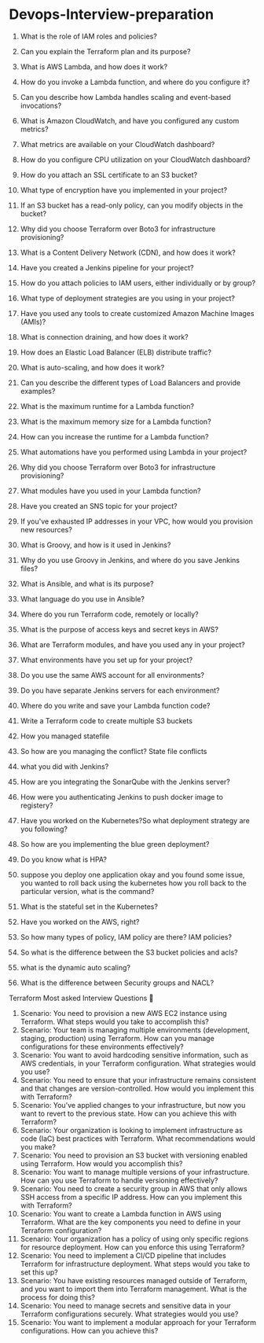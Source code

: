# Devops-Interview-preparation


1. What is the role of IAM roles and policies?
   
2. Can you explain the Terraform plan and its purpose?
4. What is AWS Lambda, and how does it work?
5. How do you invoke a Lambda function, and where do you configure it?
6. Can you describe how Lambda handles scaling and event-based invocations?
7. What is Amazon CloudWatch, and have you configured any custom metrics?
8. What metrics are available on your CloudWatch dashboard?
9. How do you configure CPU utilization on your CloudWatch dashboard?
10. How do you attach an SSL certificate to an S3 bucket?
11. What type of encryption have you implemented in your project?
12. If an S3 bucket has a read-only policy, can you modify objects in the bucket?
13. Why did you choose Terraform over Boto3 for infrastructure provisioning?
14. What is a Content Delivery Network (CDN), and how does it work?
15. Have you created a Jenkins pipeline for your project?
16. How do you attach policies to IAM users, either individually or by group?
17. What type of deployment strategies are you using in your project?
18. Have you used any tools to create customized Amazon Machine Images (AMIs)?
19. What is connection draining, and how does it work?
20. How does an Elastic Load Balancer (ELB) distribute traffic?
21. What is auto-scaling, and how does it work?
22. Can you describe the different types of Load Balancers and provide examples?
23. What is the maximum runtime for a Lambda function?
24. What is the maximum memory size for a Lambda function?
25. How can you increase the runtime for a Lambda function?
26. What automations have you performed using Lambda in your project?
27. Why did you choose Terraform over Boto3 for infrastructure provisioning?
28. What modules have you used in your Lambda function?
29. Have you created an SNS topic for your project?
30. If you've exhausted IP addresses in your VPC, how would you provision new resources?
31. What is Groovy, and how is it used in Jenkins?
32. Why do you use Groovy in Jenkins, and where do you save Jenkins files?
33. What is Ansible, and what is its purpose?
34. What language do you use in Ansible?
35. Where do you run Terraform code, remotely or locally?
36. What is the purpose of access keys and secret keys in AWS?
37. What are Terraform modules, and have you used any in your project?
38. What environments have you set up for your project?
39. Do you use the same AWS account for all environments?
40. Do you have separate Jenkins servers for each environment?
41. Where do you write and save your Lambda function code?

1. Write a Terraform code to create multiple S3 buckets
2. How you managed statefile
3. So how are you managing the conflict? State file conflicts
4. what you did with Jenkins?
5. How are you integrating the SonarQube with the Jenkins server?
6. How were you authenticating Jenkins to push docker image to registery?
7. Have you worked on the Kubernetes?So what deployment strategy are you following?
8. So how are you implementing the blue green deployment?
9. Do you know what is HPA?
10. suppose you deploy one application okay and you found some issue, you wanted to roll back using the kubernetes how you roll back to the particular version, what is the command?
11. What is the stateful set in the Kubernetes?
12. Have you worked on the AWS, right?
13. So how many types of policy, IAM policy are there? IAM policies?
14. So what is the difference between the S3 bucket policies and acls?
15. what is the dynamic auto scaling?
16. What is the difference between Security groups and NACL?


Terraform Most asked Interview Questions 💫

1. Scenario: You need to provision a new AWS EC2 instance using Terraform. What steps would you take to accomplish this?
2. Scenario: Your team is managing multiple environments (development, staging, production) using Terraform. How can you manage configurations for these environments effectively?
3. Scenario: You want to avoid hardcoding sensitive information, such as AWS credentials, in your Terraform configuration. What strategies would you use?
4. Scenario: You need to ensure that your infrastructure remains consistent and that changes are version-controlled. How would you implement this with Terraform?
5. Scenario: You’ve applied changes to your infrastructure, but now you want to revert to the previous state. How can you achieve this with Terraform?
6. Scenario: Your organization is looking to implement infrastructure as code (IaC) best practices with Terraform. What recommendations would you make?
7. Scenario: You need to provision an S3 bucket with versioning enabled using Terraform. How would you accomplish this?
8. Scenario: You want to manage multiple versions of your infrastructure. How can you use Terraform to handle versioning effectively?
9. Scenario: You need to create a security group in AWS that only allows SSH access from a specific IP address. How can you implement this with Terraform?
10. Scenario: You want to create a Lambda function in AWS using Terraform. What are the key components you need to define in your Terraform configuration?
11. Scenario: Your organization has a policy of using only specific regions for resource deployment. How can you enforce this using Terraform?
12. Scenario: You need to implement a CI/CD pipeline that includes Terraform for infrastructure deployment. What steps would you take to set this up?
13. Scenario: You have existing resources managed outside of Terraform, and you want to import them into Terraform management. What is the process for doing this?
14. Scenario: You need to manage secrets and sensitive data in your Terraform configurations securely. What strategies would you use?
15. Scenario: You want to implement a modular approach for your Terraform configurations. How can you achieve this?
